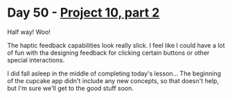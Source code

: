 # Day 50 - [Project 10, part 2](https://www.hackingwithswift.com/100/swiftui/50)

Half way! Woo!

The haptic feedback capabilities look really slick. I feel like I could have a lot of fun with tha designing feedback for clicking certain buttons or other special interactions.

I did fall asleep in the middle of completing today's lesson... The beginning of the cupcake app didn't include any new concepts, so that doesn't help, but I'm sure we'll get to the good stuff soon.
